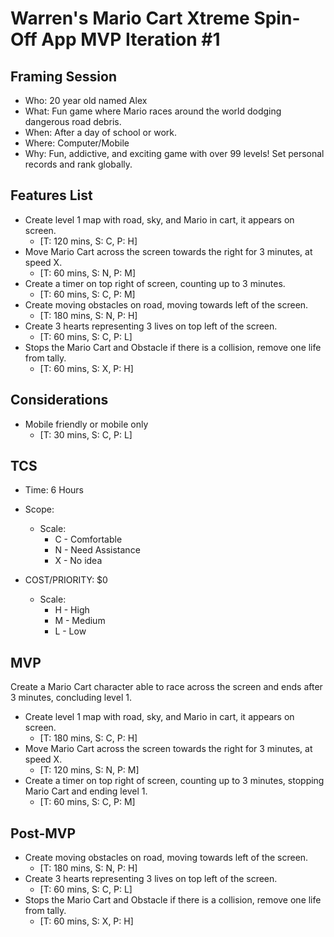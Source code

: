 # Warren's Mario Cart Xtreme Spin-Off App MVP Iteration #1

## Framing Session
- Who: 20 year old named Alex
- What: Fun game where Mario races around the world dodging dangerous road debris.
- When: After a day of school or work.
- Where: Computer/Mobile
- Why: Fun, addictive, and exciting game with over 99 levels! Set personal records and rank globally.

## Features List

- Create level 1 map with road, sky, and Mario in cart, it appears on screen.
    - [T: 120 mins, S: C, P: H]
- Move Mario Cart across the screen towards the right for 3 minutes, at speed X.
    - [T: 60 mins, S: N, P: M]
- Create a timer on top right of screen, counting up to 3 minutes.
    - [T: 60 mins, S: C, P: M]
- Create moving obstacles on road, moving towards left of the screen.
    - [T: 180 mins, S: N, P: H]
- Create 3 hearts representing 3 lives on top left of the screen.
    - [T: 60 mins, S: C, P: L]
- Stops the Mario Cart and Obstacle if there is a collision, remove one life from tally.
    - [T: 60 mins, S: X, P: H]

## Considerations

- Mobile friendly or mobile only
    - [T: 30 mins, S: C, P: L]

## TCS

- Time: 6 Hours

- Scope: 
    - Scale: 
        - C - Comfortable
        - N - Need Assistance
        - X - No idea


- COST/PRIORITY: $0 
  - Scale: 
    - H - High
    - M - Medium
    - L - Low

## MVP

Create a Mario Cart character able to race across the screen and ends after 3 minutes, concluding level 1. 

- Create level 1 map with road, sky, and Mario in cart, it appears on screen.
    - [T: 180 mins, S: C, P: H]
- Move Mario Cart across the screen towards the right for 3 minutes, at speed X.
    - [T: 120 mins, S: N, P: M]
- Create a timer on top right of screen, counting up to 3 minutes, stopping Mario Cart and ending level 1.
    - [T: 60 mins, S: C, P: M]

## Post-MVP

- Create moving obstacles on road, moving towards left of the screen.
    - [T: 180 mins, S: N, P: H]
- Create 3 hearts representing 3 lives on top left of the screen.
    - [T: 60 mins, S: C, P: L]
- Stops the Mario Cart and Obstacle if there is a collision, remove one life from tally.
    - [T: 60 mins, S: X, P: H]